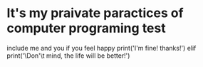 # It's my praivate paractices of computer programing test
include me and you 
if you feel happy  print('I'm fine! thanks!')
elif print('\Don'\t mind, the life will be better!')
